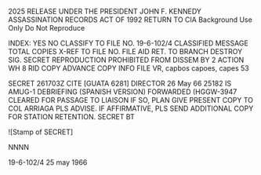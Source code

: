 2025 RELEASE UNDER THE PRESIDENT JOHN F. KENNEDY ASSASSINATION RECORDS ACT OF 1992
RETURN TO CIA
Background Use Only
Do Not Reproduce

INDEX: YES NO
CLASSIFY TO FILE NO. 19-6-102/4 CLASSIFIED MESSAGE TOTAL COPIES
X-REF TO FILE NO.
FILE AID RET. TO BRANCH
DESTROY SIG.
SECRET
REPRODUCTION PROHIBITED
FROM
DISSEM BY 2
ACTION
WH 8 RID COPY ADVANCE COPY
INFO FILE VR, capbos capoes, capes 53

SECRET 261703Z CITE [GUATA 6281]
DIRECTOR 26 May 66 25182
IS AMUG-1 DEBRIEFING (SPANISH VERSION) FORWARDED (HGGW-3947
CLEARED FOR PASSAGE TO LIAISON IF SO, PLAN GIVE PRESENT COPY TO
COL ARRIAGA PLS ADVISE. IF AFFIRMATIVE, PLS SEND ADDITIONAL
COPY FOR STATION RETENTION.
SECRET
BT

![Stamp of SECRET]

NNNN

19-6-102/4
25 may 1966
